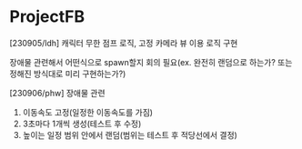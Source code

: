# ProjectFB
[230905/ldh] 캐릭터 무한 점프 로직, 고정 카메라 뷰 이용 로직 구현

장애물 관련해서 어떤식으로 spawn할지 회의 필요(ex. 완전히 랜덤으로 하는가? 또는 정해진 방식대로 미리 구현하는가?)

[230906/phw]
장애물 관련
1. 이동속도 고정(일정한 이동속도를 가짐)
2. 3초마다 1개씩 생성(테스트 후 수정)
3. 높이는 일정 범위 안에서 랜덤(범위는 테스트 후 적당선에서 결정)
